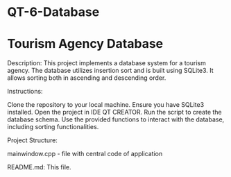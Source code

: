 # QT-6-Database


# Tourism Agency Database

Description:
This project implements a database system for a tourism agency. The database utilizes insertion sort and is built using SQLite3. It allows sorting both in ascending and descending order.

Instructions:

Clone the repository to your local machine.
Ensure you have SQLite3 installed.
Open the project in IDE QT CREATOR.
Run the script to create the database schema.
Use the provided functions to interact with the database, including sorting functionalities.

Project Structure:

mainwindow.cpp - file with central code of application

README.md: This file.
